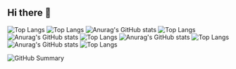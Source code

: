 ## Hi there 👋

<!--
**RaffaFS/RaffaFS** is a ✨ _special_ ✨ repository because its `README.md` (this file) appears on your GitHub profile.

Here are some ideas to get you started:

- 🔭 I’m currently working on ...
- 🌱 I’m currently learning ...
- 👯 I’m looking to collaborate on ...
- 🤔 I’m looking for help with ...
- 💬 Ask me about ...
- 📫 How to reach me: ...
- 😄 Pronouns: ...
- ⚡ Fun fact: ...
-->

![Top Langs](https://github-readme-stats.vercel.app/api/top-langs/?username=raffafs)
![Top Langs](https://github-readme-stats.vercel.app/api/top-langs/?username=raffafs&layout=compact)
![Anurag's GitHub stats](https://github-readme-stats.vercel.app/api?username=raffafs&show_icons=true&theme=dark)
![Top Langs](https://github-readme-stats.vercel.app/api/top-langs/?username=raffafs&layout=compact&theme=dark)
![Anurag's GitHub stats](https://github-readme-stats.vercel.app/api?username=raffafs&show_icons=true&theme=dracula)
![Top Langs](https://github-readme-stats.vercel.app/api/top-langs/?username=raffafs&layout=compact&theme=dracula)
![Anurag's GitHub stats](https://github-readme-stats.vercel.app/api?username=raffafs&show_icons=true&theme=gotham)
![Top Langs](https://github-readme-stats.vercel.app/api/top-langs/?username=raffafs&layout=compact&theme=gotham)
![Anurag's GitHub stats](https://github-readme-stats.vercel.app/api?username=raffafs&show_icons=true&theme=holi)
![Top Langs](https://github-readme-stats.vercel.app/api/top-langs/?username=raffafs&layout=compact&theme=holi)

![GitHub Summary](https://github-profile-summary-cards.vercel.app/api/cards/profile-details?username=raffafs&theme=github)

